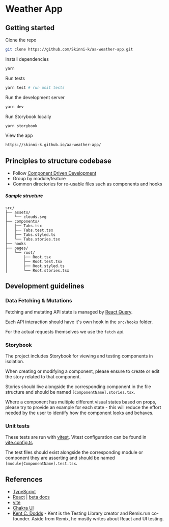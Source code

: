 # Weather App

## Getting started

Clone the repo

```bash
git clone https://github.com/Skinni-k/aa-weather-app.git
```

Install dependencies

```bash
yarn
```

Run tests

```bash
yarn test # run unit tests
```

Run the development server

```bash
yarn dev
```

Run Storybook locally

```bash
yarn storybook
```

View the app

```bash
https://skinni-k.github.io/aa-weather-app/
```

## Principles to structure codebase

- Follow [Component Driven Development](https://www.componentdriven.org/)
- Group by module/feature
- Common directories for re-usable files such as components and hooks

##### Sample structure

```
src/
├── assets/
│   └── clouds.svg
├── components/
│   ├── Tabs.tsx
│   ├── Tabs.test.tsx
│   ├── Tabs.styled.ts
│   └── Tabs.stories.tsx
├── hooks
├── pages/
│   └── root/
│       ├── Root.tsx
│       ├── Root.test.tsx
│       ├── Root.styled.ts
│       └── Root.stories.tsx

```

## Development guidelines

### Data Fetching & Mutations

Fetching and mutating API state is managed by [React Query](https://tanstack.com/query).

Each API interaction should have it's own hook in the `src/hooks` folder.

For the actual requests themselves we use the `fetch` api.

### Storybook

The project includes Storybook for viewing and testing components in isolation.

When creating or modifying a component, please ensure to create or edit the story related to that component.

Stories should live alongside the corresponding component in the file structure and should be named `[ComponentName].stories.tsx`.

Where a component has multiple different visual states based on props, please try to provide an example for each state - this will reduce the effort needed by the user to identify how the component looks and behaves.

### Unit tests

These tests are run with [vitest](https://vitest.dev/). Vitest configuration can be found in [vite.config.ts](./vite.config.ts)

The test files should exist alongside the corresponding module or component they are asserting and should be named `[module|ComponentName].test.tsx`.

## References

- [TypeScript](https://www.typescriptlang.org/docs/handbook/intro.html)
- [React](https://reactjs.org/docs/getting-started.html) | [beta docs](https://beta.reactjs.org/)
- [vite](https://vitejs.dev)
- [Chakra UI](https://chakra-ui.com/)
- [Kent C. Dodds](https://kentcdodds.com/blog) - Kent is the Testing Library creator and Remix.run co-founder. Aside from Remix, he mostly writes about React and UI testing.
